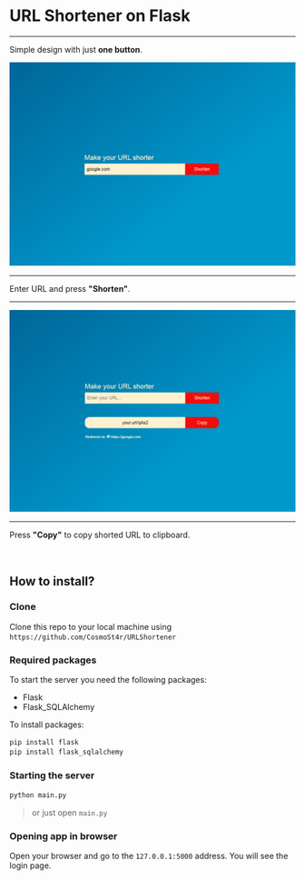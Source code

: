 # URL Shortener on Flask

__________

Simple design with just **one button**.

![Homepage](https://github.com/CosmoSt4r/URLShortener/blob/master/readme/Homepage.png?raw=true)

__________

Enter URL and press **"Shorten"**.

_________

![Shorten](https://github.com/CosmoSt4r/URLShortener/blob/master/readme/Shorten.png?raw=true)

_________

Press **"Copy"** to copy shorted URL to clipboard.

<br>

## How to install?



### Clone

Clone this repo to your local machine using `https://github.com/CosmoSt4r/URLShortener`

### Required packages

To start the server you need the following packages: 

 - Flask
 - Flask_SQLAlchemy

To install packages:

```py
pip install flask
pip install flask_sqlalchemy
```

### Starting the server

```py
python main.py
```
> or just open `main.py`

### Opening app in browser

Open your browser and go to the `127.0.0.1:5000` address. You will see the login page.
